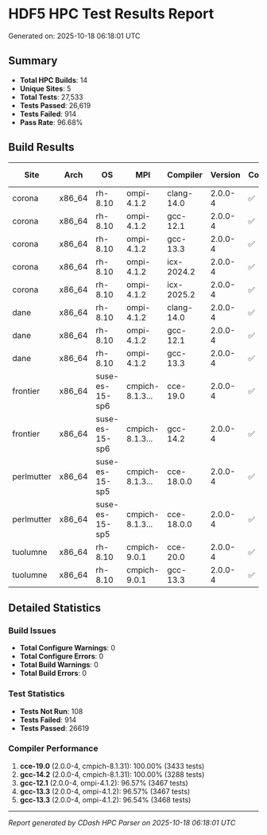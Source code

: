 # HDF5 HPC Test Results Report

Generated on: 2025-10-18 06:18:01 UTC

## Summary

- **Total HPC Builds**: 14
- **Unique Sites**: 5
- **Total Tests**: 27,533
- **Tests Passed**: 26,619
- **Tests Failed**: 914
- **Pass Rate**: 96.68%

## Build Results

| Site | Arch | OS | MPI | Compiler | Version | Configure | Build | Tests | Pass Rate |
|------|------|----|-----|----------|---------|-----------|-------|-------|-----------|
| corona | x86_64 | rh-8.10 | ompi-4.1.2 | clang-14.0 | 2.0.0-4 | ✅ | ✅ | 0/0 | 0.0% |
| corona | x86_64 | rh-8.10 | ompi-4.1.2 | gcc-12.1 | 2.0.0-4 | ✅ | ✅ | 3348/3467 | 96.6% |
| corona | x86_64 | rh-8.10 | ompi-4.1.2 | gcc-13.3 | 2.0.0-4 | ✅ | ✅ | 3348/3467 | 96.6% |
| corona | x86_64 | rh-8.10 | ompi-4.1.2 | icx-2024.2 | 2.0.0-4 | ✅ | ✅ | 0/0 | 0.0% |
| corona | x86_64 | rh-8.10 | ompi-4.1.2 | icx-2025.2 | 2.0.0-4 | ✅ | ✅ | 0/0 | 0.0% |
| dane | x86_64 | rh-8.10 | ompi-4.1.2 | clang-14.0 | 2.0.0-4 | ✅ | ✅ | 3157/3472 | 90.9% |
| dane | x86_64 | rh-8.10 | ompi-4.1.2 | gcc-12.1 | 2.0.0-4 | ✅ | ✅ | 3348/3468 | 96.5% |
| dane | x86_64 | rh-8.10 | ompi-4.1.2 | gcc-13.3 | 2.0.0-4 | ✅ | ✅ | 3348/3468 | 96.5% |
| frontier | x86_64 | suse-es-15-sp6 | cmpich-8.1.3... | cce-19.0 | 2.0.0-4 | ✅ | ✅ | 3433/3433 | 100.0% |
| frontier | x86_64 | suse-es-15-sp6 | cmpich-8.1.3... | gcc-14.2 | 2.0.0-4 | ✅ | ✅ | 3288/3288 | 100.0% |
| perlmutter | x86_64 | suse-es-15-sp5 | cmpich-8.1.3... | cce-18.0.0 | 2.0.0-4 | ✅ | ✅ | 0/0 | 0.0% |
| perlmutter | x86_64 | suse-es-15-sp5 | cmpich-8.1.3... | cce-18.0.0 | 2.0.0-4 | ✅ | ✅ | 0/0 | 0.0% |
| tuolumne | x86_64 | rh-8.10 | cmpich-9.0.1 | cce-20.0 | 2.0.0-4 | ✅ | ✅ | 0/0 | 0.0% |
| tuolumne | x86_64 | rh-8.10 | cmpich-9.0.1 | gcc-13.3 | 2.0.0-4 | ✅ | ✅ | 3349/3470 | 96.5% |

## Detailed Statistics

### Build Issues
- **Total Configure Warnings**: 0
- **Total Configure Errors**: 0
- **Total Build Warnings**: 0
- **Total Build Errors**: 0

### Test Statistics
- **Tests Not Run**: 108
- **Tests Failed**: 914
- **Tests Passed**: 26619

### Compiler Performance
1. **cce-19.0** (2.0.0-4, cmpich-8.1.31): 100.00% (3433 tests)
2. **gcc-14.2** (2.0.0-4, cmpich-8.1.31): 100.00% (3288 tests)
3. **gcc-12.1** (2.0.0-4, ompi-4.1.2): 96.57% (3467 tests)
4. **gcc-13.3** (2.0.0-4, ompi-4.1.2): 96.57% (3467 tests)
5. **gcc-13.3** (2.0.0-4, ompi-4.1.2): 96.54% (3468 tests)

---
*Report generated by CDash HPC Parser on 2025-10-18 06:18:01 UTC*
